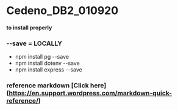 # Cedeno_DB2_010920
__to install properly__ 
### --save = LOCALLY 
- npm install pg --save
- npm install dotenv --save
- npm install express --save 


### reference markdown [Click here] (https://en.support.wordpress.com/markdown-quick-reference/)
